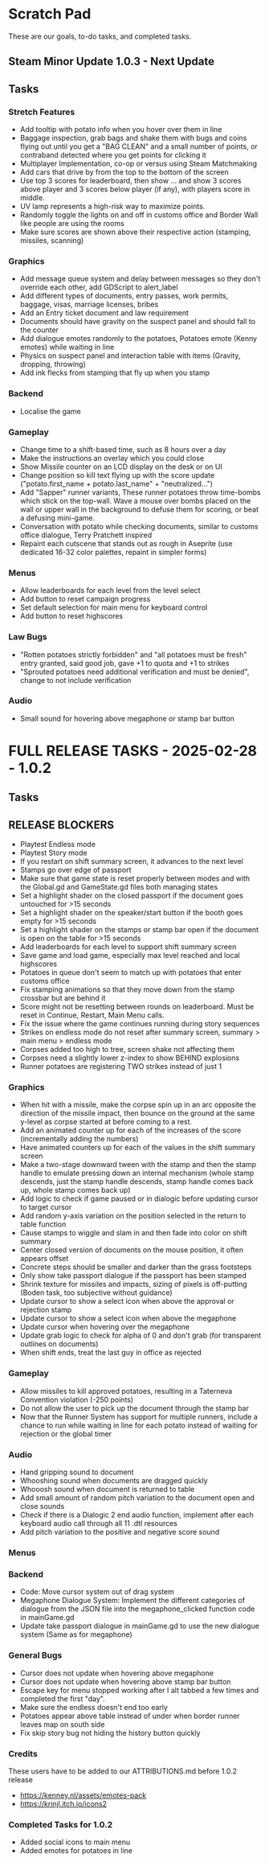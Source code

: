 # Scratch Pad
These are our goals, to-do tasks, and completed tasks.

## Steam Minor Update 1.0.3 - Next Update
## Tasks
### Stretch Features
- Add tooltip with potato info when you hover over them in line
- Baggage inspection, grab bags and shake them with bugs and coins flying out until you get a "BAG CLEAN" and a small number of points, or contraband detected where you get points for clicking it
- Multiplayer Implementation, co-op or versus using Steam Matchmaking
- Add cars that drive by from the top to the bottom of the screen
- Use top 3 scores for leaderboard, then show ... and show 3 scores above player and 3 scores below player (if any), with players score in middle. 
- UV lamp represents a high-risk way to maximize points.
- Randomly toggle the lights on and off in customs office and Border Wall like people are using the
  rooms
- Make sure scores are shown above their respective action (stamping, missiles, scanning)

### Graphics
- Add message queue system and delay between messages so they don't override each other, add GDScript to alert_label
- Add different types of documents, entry passes, work permits, baggage, visas, marriage licenses, bribes 
- Add an Entry ticket document and law requirement
- Documents should have gravity on the suspect panel and should fall to the counter
- Add dialogue emotes randomly to the potatoes, Potatoes emote (Kenny emotes) while waiting in line
- Physics on suspect panel and interaction table with items (Gravity, dropping, throwing)
- Add ink flecks from stamping that fly up when you stamp

### Backend
- Localise the game

### Gameplay
- Change time to a shift-based time, such as 8 hours over a day
- Make the instructions an overlay which you could close
- Show Missile counter on an LCD display on the desk or on UI
- Change position so kill text flying up with the score update ("potato.first_name + potato.last_name" + "neutralized...")
- Add "Sapper" runner variants, These runner potatoes throw time-bombs which stick on the top-wall. Wave a mouse over bombs placed on the wall or upper wall in the background to defuse them for scoring, or beat a defusing mini-game.
- Conversation with potato while checking documents, similar to customs office dialogue, Terry Pratchett inspired
- Repaint each cutscene that stands out as rough in Aseprite (use dedicated 16-32 color palettes, repaint in simpler forms)

### Menus
- Allow leaderboards for each level from the level select
- Add button to reset campaign progress
- Set default selection for main menu for keyboard control
- Add button to reset highscores

### Law Bugs
- "Rotten potatoes strictly forbidden" and "all potatoes must be fresh" entry granted, said good job, gave +1 to quota and +1 to strikes
- "Sprouted potatoes need additional verification and must be denied", change to not include verification

### Audio
- Small sound for hovering above megaphone or stamp bar button



# FULL RELEASE TASKS - 2025-02-28 - 1.0.2
## Tasks
## RELEASE BLOCKERS
- Playtest Endless mode
- Playtest Story mode
- If you restart on shift summary screen, it advances to the next level
- Stamps go over edge of passport
- Make sure that game state is reset properly between modes and with the Global.gd and GameState.gd files both managing states
- Set a highlight shader on the closed passport if the document goes untouched for >15 seconds
- Set a highlight shader on the speaker/start button if the booth goes empty for >15 seconds
- Set a highlight shader on the stamps or stamp bar open if the document is open on the table for >15 seconds
- Add leaderboards for each level to support shift summary screen
- Save game and load game, especially max level reached and local highscores
- Potatoes in queue don't seem to match up with potatoes that enter customs office
- Fix stamping animations so that they move down from the stamp crossbar but are behind it
- Score might not be resetting between rounds on leaderboard. Must be reset in Continue, Restart, Main Menu calls.
- Fix the issue where the game continues running during story sequences
- Strikes on endless mode do not reset after summary screen, summary > main menu > endless mode
- Corpses added too high to tree, screen shake not affecting them
- Corpses need a slightly lower z-index to show BEHIND explosions
- Runner potatoes are registering TWO strikes instead of just 1

### Graphics  
- When hit with a missile, make the corpse spin up in an arc opposite the direction of the missile impact, then bounce on the ground at the same y-level as corpse started at before coming to a rest.
- Add an animated counter up for each of the increases of the score (incrementally adding the numbers)
- Have animated counters up for each of the values in the shift summary screen
- Make a two-stage downward tween with the stamp and then the stamp handle to emulate pressing down an internal mechanism (whole stamp descends, just the stamp handle descends, stamp handle comes back up, whole stamp comes back up)
- Add logic to check if game paused or in dialogic before updating cursor to target cursor
- Add random y-axis variation on the position selected in the return to table function
- Cause stamps to wiggle and slam in and then fade into color on shift summary
- Center closed version of documents on the mouse position, it often appears offset
- Concrete steps should be smaller and darker than the grass footsteps
- Only show take passport dialogue if the passport has been stamped
- Shrink texture for missiles and impacts, sizing of pixels is off-putting (Boden task, too subjective without guidance)
- Update cursor to show a select icon when above the approval or rejection stamp
- Update cursor to show a select icon when above the megaphone 
- Update cursor when hovering over the megaphone
- Update grab logic to check for alpha of 0 and don't grab (for transparent outlines on documents)
- When shift ends, treat the last guy in office as rejected

### Gameplay
- Allow missiles to kill approved potatoes, resulting in a Taterneva Convention violation (-250 points)
- Do not allow the user to pick up the document through the stamp bar
- Now that the Runner System has support for multiple runners, include a chance to run while waiting in line for each potato instead of waiting for rejection or the global timer

### Audio
- Hand gripping sound to document
- Whooshing sound when documents are dragged quickly
- Whooosh sound when document is returned to table
- Add small amount of random pitch variation to the document open and close sounds
- Check if there is a Dialogic 2 end audio function, implement after each keyboard audio call through all 11 .dtl resources
- Add pitch variation to the positive and negative score sound

### Menus

### Backend
- Code: Move cursor system out of drag system
- Megaphone Dialogue System: Implement the different categories of dialogue from the JSON file into the megaphone_clicked function code in mainGame.gd
- Update take passport dialogue in mainGame.gd to use the new dialogue system (Same as for megaphone) 

### General Bugs
- Cursor does not update when hovering above megaphone
- Cursor does not update when hovering above stamp bar button
- Escape key for menu stopped working after I alt tabbed a few times and completed the first "day".
- Make sure the endless doesn't end too early
- Potatoes appear above table instead of under when border runner leaves map on south side
- Fix skip story bug not hiding the history button quickly

### Credits
These users have to be added to our ATTRIBUTIONS.md before 1.0.2 release 

- https://kenney.nl/assets/emotes-pack
- https://krinjl.itch.io/icons2


### Completed Tasks for 1.0.2
- Added social icons to main menu
- Added emotes for potatoes in line
